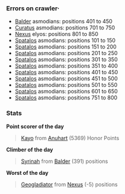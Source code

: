 ### Errors on crawler·
- [Balder](/#/ranking/Balder) asmodians: positions 401 to 450
- [Curatus](/#/ranking/Curatus) asmodians: positions 701 to 750
- [Nexus](/#/ranking/Nexus) elyos: positions 801 to 850
- [Spatalos](/#/ranking/Spatalos) asmodians: positions 101 to 150
- [Spatalos](/#/ranking/Spatalos) asmodians: positions 151 to 200
- [Spatalos](/#/ranking/Spatalos) asmodians: positions 201 to 250
- [Spatalos](/#/ranking/Spatalos) asmodians: positions 301 to 350
- [Spatalos](/#/ranking/Spatalos) asmodians: positions 351 to 400
- [Spatalos](/#/ranking/Spatalos) asmodians: positions 401 to 450
- [Spatalos](/#/ranking/Spatalos) asmodians: positions 451 to 500
- [Spatalos](/#/ranking/Spatalos) asmodians: positions 501 to 550
- [Spatalos](/#/ranking/Spatalos) asmodians: positions 601 to 650
- [Spatalos](/#/ranking/Spatalos) asmodians: positions 751 to 800


### Stats

**Point scorer of the day**
>[Kayo](/#/character/Anuhart/1163011) from [Anuhart](/#/ranking/Anuhart)  (5369) Honor Points


**Climber of the day**
>[Syrinah](/#/character/Balder/999706) from [Balder](/#/ranking/Balder)  (391) positions


**Worst of the day**
>[Geogladiator](/#/character/Nexus/93744) from [Nexus](/#/ranking/Nexus)  (-5) positions


